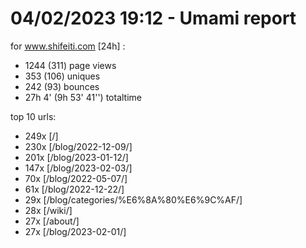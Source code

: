 # 04/02/2023 19:12 - Umami report
for www.shifeiti.com [24h] :

 - 1244 (311) page views
 - 353 (106) uniques
 - 242 (93) bounces
 - 27h 4'  (9h 53' 41'') totaltime


top 10 urls:
 - 249x [/]
 - 230x [/blog/2022-12-09/]
 - 201x [/blog/2023-01-12/]
 - 147x [/blog/2023-02-03/]
 - 70x [/blog/2022-05-07/]
 - 61x [/blog/2022-12-22/]
 - 29x [/blog/categories/%E6%8A%80%E6%9C%AF/]
 - 28x [/wiki/]
 - 27x [/about/]
 - 27x [/blog/2023-02-01/]


